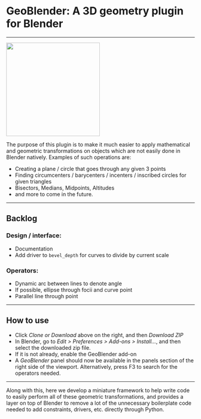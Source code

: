 # GeoBlender: A 3D geometry plugin for Blender
---

<img src="https://imgur.com/QbJPH2R.jpg" width="250" height="250"/>

The purpose of this plugin is to make it much easier to apply mathematical and geometric transformations on objects which are not easily done in Blender natively. Examples of such operations are:

- Creating a plane / circle that goes through any given 3 points
- Finding circumcenters / barycenters / incenters / inscribed circles for given triangles
- Bisectors, Medians, Midpoints, Altitudes 
- and more to come in the future.

---

## Backlog

### Design / interface:
- Documentation
- Add driver to `bevel_depth` for curves to divide by current scale

### Operators:
- Dynamic arc between lines to denote angle
- If possible, ellipse through focii and curve point
- Parallel line through point

---

## How to use

- Click *Clone or Download* above on the right, and then *Download ZIP*
- In Blender, go to *Edit > Preferences > Add-ons > Install...*, and then select the downloaded zip file. 
- If it is not already, enable the GeoBlender add-on
- A *GeoBlender* panel should now be available in the panels section of the right side of the viewport. Alternatively, press F3 to search for the operators needed.

---

Along with this, here we develop a miniature framework to help write code to easily perform all of these geometric transformations, and provides a layer on top of Blender to remove a lot of the unnecessary boilerplate code needed to add constraints, drivers, etc. directly through Python.
